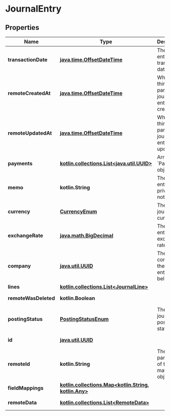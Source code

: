 
# JournalEntry

## Properties
Name | Type | Description | Notes
------------ | ------------- | ------------- | -------------
**transactionDate** | [**java.time.OffsetDateTime**](java.time.OffsetDateTime.md) | The journal entry&#39;s transaction date. |  [optional]
**remoteCreatedAt** | [**java.time.OffsetDateTime**](java.time.OffsetDateTime.md) | When the third party&#39;s journal entry was created. |  [optional]
**remoteUpdatedAt** | [**java.time.OffsetDateTime**](java.time.OffsetDateTime.md) | When the third party&#39;s journal entry was updated. |  [optional]
**payments** | [**kotlin.collections.List&lt;java.util.UUID&gt;**](java.util.UUID.md) | Array of &#x60;Payment&#x60; object IDs. |  [optional]
**memo** | **kotlin.String** | The journal entry&#39;s private note. |  [optional]
**currency** | [**CurrencyEnum**](CurrencyEnum.md) | The journal&#39;s currency. |  [optional]
**exchangeRate** | [**java.math.BigDecimal**](java.math.BigDecimal.md) | The journal entry&#39;s exchange rate. |  [optional]
**company** | [**java.util.UUID**](java.util.UUID.md) | The company the journal entry belongs to. |  [optional]
**lines** | [**kotlin.collections.List&lt;JournalLine&gt;**](JournalLine.md) |  |  [optional]
**remoteWasDeleted** | **kotlin.Boolean** |  |  [optional] [readonly]
**postingStatus** | [**PostingStatusEnum**](PostingStatusEnum.md) | The journal&#39;s posting status. |  [optional]
**id** | [**java.util.UUID**](java.util.UUID.md) |  |  [optional] [readonly]
**remoteId** | **kotlin.String** | The third-party API ID of the matching object. |  [optional]
**fieldMappings** | [**kotlin.collections.Map&lt;kotlin.String, kotlin.Any&gt;**](kotlin.Any.md) |  |  [optional] [readonly]
**remoteData** | [**kotlin.collections.List&lt;RemoteData&gt;**](RemoteData.md) |  |  [optional] [readonly]




